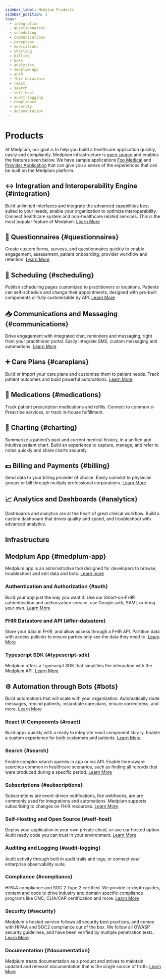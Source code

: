 ```yaml
---
sidebar_label: Medplum Products
sidebar_position: 1
tags:
  - integration
  - questionnaires
  - scheduling
  - communications
  - careplans
  - medications
  - charting
  - billing
  - bots
  - analytics
  - medplum-app
  - auth
  - fhir-datastore
  - react
  - search
  - self-host
  - audit-logging
  - compliance
  - security
  - documentation
---
```


# Products

At Medplum, our goal is to help you build a healthcare application quickly, easily and compliantly. Medplum infrastructure is [open source](https://github.com/medplum/medplum) and enables the features seen below. We have sample applications [Foo Medical](https://foomedical.com/) and [Provider Application](https://provider.foomedical.com/) that can give you a sense of the experiences that can be built on the Medplum platform.

## ↔ Integration and Interoperability Engine {#integration}

Build unlimited interfaces and integrate the advanced capabilities best suited to your needs, enable your organization to optimize interoperability. Connect healthcare system and non-healthcare related services. This is the most popular feature of Medplum. [Learn More](../products/integration)

## 📝 Questionnaires {#questionnaires}

Create custom forms, surveys, and questionnaires quickly to enable engagement, assessment, patient onboarding, provider workflow and retention. [Learn More](../products/questionnaires)

## 📆 Scheduling {#scheduling}

Publish scheduling pages customized to practitioners or locations. Patients can self-schedule and change their appointments, designed with pre-built components or fully customizable by API. [Learn More](../products/scheduling)

## 📥 Communications and Messaging {#communications}

Drive engagement with integrated chat, reminders and messaging, right from your practitioner portal. Easily integrate SMS, custom messaging and automations. [Learn More](../products/communications)

## ➕ Care Plans {#careplans}

Build or import your care plans and customize them to patient needs. Track patient outcomes and build powerful automations. [Learn More](../products/careplans)

## 💊 Medications {#medications}

Track patient prescription medications and refills. Connect to common e-Prescribe services, or track in-house fulfillment.

## 📔 Charting {#charting}

Summarize a patient’s past and current medical history, in a unified and intuitive patient chart. Build an experience to capture, manage, and refer to notes quickly and share charts securely.

## 💵 Billing and Payments {#billing}

Send data to your billing provider of choice. Easily connect to physician groups or bill through multiply professional corporations. [Learn More](../products/billing)

## 📈 Analytics and Dashboards {#analytics}

Dashboards and analytics are at the heart of great clinical workflow. Build a custom dashboard that drives quality and speed, and troubleshoot with advanced analytics.

## Infrastructure

## Medplum App {#medplum-app}

Medplum app is an administrative tool designed for developers to browse, troubleshoot and edit data and bots. [Learn more](//docs/tutorials/app)

### Authentication and Authorization {#auth}

Build your app just the way you want it. Use our Smart-on-FHIR authentication and authorization service, use Google auth, SAML or bring your own. [Learn More](/docs/tutorials/authentication-and-security)

### FHIR Datastore and API {#fhir-datastore}

Store your data in FHIR, and allow access through a FHIR API. Partition data with access policies to ensure parties only see the data they need to. [Learn More](/docs/tutorials/api-basics)

### Typescript SDK {#typescript-sdk}

Medplum offers a Typescript SDK that simplifies the interaction with the Medplum API. [Learn More](/docs/sdk)

## ⚙️ Automation through Bots {#bots}

Build automations that will scale with your organization. Automatically route messages, remind patients, instantiate care plans, ensure correctness, and more. [Learn More](../products/bots)

### React UI Components {#react}

Build apps quickly with a ready to integrate react component library. Enable a custom experience for both customers and patients. [Learn More](/docs/tutorials/ui-components)

### Search {#search}

Enable complex search queries in app or via API. Enable time-aware searches common in healthcare scenarios, such as finding all records that were produced during a specific period. [Learn More](/docs/tutorials/api-basics/basic-fhir-search)

### Subscriptions {#subscriptions}

Subscriptions are event-driven notifications, like webhooks, are are commonly used for integrations and automations. Medplum supports subscribing to changes on FHIR resources. [Learn More](/docs/tutorials/api-basics/publish-and-subscribe)

### Self-Hosting and Open Source {#self-host}

Deploy your application in your own private cloud, or use our hosted option. Audit ready code you can trust in your environment. [Learn More](/docs/tutorials/self-hosting)

### Auditing and Logging {#audit-logging}

Audit activity through built in audit trails and logs, or connect your enterprise observability suite.

### Compliance {#compliance}

HIPAA compliance and SOC 2 Type 2 certified. We provide in-depth guides, content and code to drive industry and domain specific compliance programs like ONC, CLIA/CAP certification and more. [Learn More](/docs/compliance)

### Security {#security}

Medplum's hosted service follows all security best practices, and comes with HIPAA and SOC2 compliance out of the box. We follow all OWASP security guidelines, and have been verified by multiple penetration tests. [Learn More](/security)

### Documentation {#documentation}

Medplum treats documentation as a product and strives to maintain updated and relevant documentation that is the single source of truth. [Learn More](/docs)
